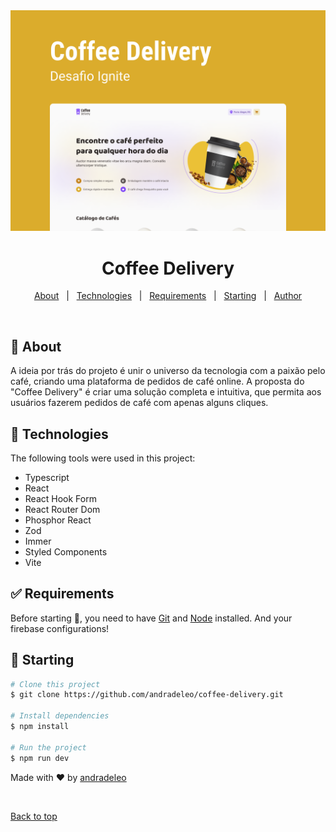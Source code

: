 <div align="center" id="top">
  <img src="./design/Capa.png"/>
</div>

<h1 align="center">Coffee Delivery</h1>


<p align="center">
  <a href="#dart-about">About</a> &#xa0; | &#xa0;
  <a href="#rocket-technologies">Technologies</a> &#xa0; | &#xa0;
  <a href="#white_check_mark-requirements">Requirements</a> &#xa0; | &#xa0;
  <a href="#checkered_flag-starting">Starting</a> &#xa0; | &#xa0;
  <a href="https://www.linkedin.com/in/dev-andradeleo" target="_blank">Author</a>
</p>


<br>

## :dart: About ##

A ideia por trás do projeto é unir o universo da tecnologia com a paixão pelo café, criando uma plataforma de pedidos de café online. A proposta do "Coffee Delivery" é criar uma solução completa e intuitiva, que permita aos usuários fazerem pedidos de café com apenas alguns cliques.


## :rocket: Technologies ##

The following tools were used in this project:

- Typescript
- React
- React Hook Form
- React Router Dom
- Phosphor React
- Zod
- Immer
- Styled Components
- Vite

## :white_check_mark: Requirements ##

Before starting :checkered_flag:, you need to have [Git](https://git-scm.com) and [Node](https://nodejs.org/en/) installed. And your firebase configurations!

## :checkered_flag: Starting ##

```bash
# Clone this project
$ git clone https://github.com/andradeleo/coffee-delivery.git

# Install dependencies
$ npm install

# Run the project
$ npm run dev
```

Made with :heart: by <a href="https://github.com/andradeleo" target="_blank">andradeleo</a>

&#xa0;

<a href="#top">Back to top</a>
